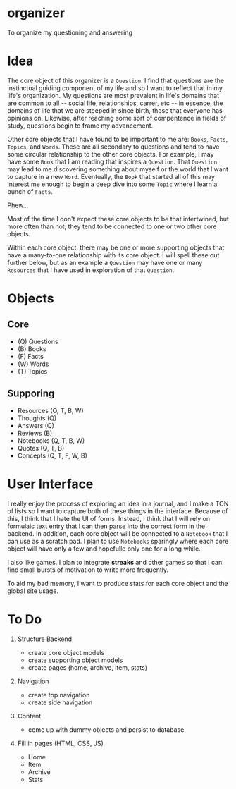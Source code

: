 # organizer

To organize my questioning and answering

# Idea

The core object of this organizer is a `Question`. I find that questions are the instinctual guiding component of my life and so I want to reflect that in my life's organization. My questions are most prevalent in life's domains that are common to all -- social life, relationships, carrer, etc -- in essence, the domains of life that we are steeped in since birth, those that everyone has opinions on. Likewise, after reaching some sort of compentence in fields of study, questions begin to frame my advancement.

Other core objects that I have found to be important to me are: `Books`, `Facts`, `Topics`, and `Words`. These are all secondary to questions and tend to have some circular relationship to the other core objects. For example, I may have some `Book` that I am reading that inspires a `Question`. That `Question` may lead to me discovering something about myself or the world that I want to capture in a new `Word`. Eventually, the `Book` that started all of this may interest me enough to begin a deep dive into some `Topic` where I learn a bunch of `Facts`.

Phew...

Most of the time I don't expect these core objects to be that intertwined, but more often than not, they tend to be connected to one or two other core objects.

Within each core object, there may be one or more supporting objects that have a many-to-one relationship with its core object. I will spell these out further below, but as an example a `Question` may have one or many `Resources` that I have used in exploration of that `Question`.

# Objects

## Core

- (Q) Questions
- (B) Books
- (F) Facts
- (W) Words
- (T) Topics

## Supporing

- Resources (Q, T, B, W)
- Thoughts (Q)
- Answers (Q)
- Reviews (B)
- Notebooks (Q, T, B, W)
- Quotes (Q, T, B)
- Concepts (Q, T, F, W, B)

# User Interface

I really enjoy the process of exploring an idea in a journal, and I make a TON of lists so I want to capture both of these things in the interface. Because of this, I think that I hate the UI of forms. Instead, I think that I will rely on formulaic text entry that I can then parse into the correct form in the backend. In addition, each core object will be connected to a `Notebook` that I can use as a scratch pad. I plan to use `Notebooks` sparingly where each core object will have only a few and hopefulle only one for a long while.

I also like games. I plan to integrate **streaks** and other games so that I can find small bursts of motivation to write more frequently.

To aid my bad memory, I want to produce stats for each core object and the global site usage.

# To Do

1. Structure Backend
    - create core object models
    - create supporting object models
    - create pages (home, archive, item, stats)

2. Navigation
    - create top navigation
    - create side navigation

3. Content
    - come up with dummy objects and persist to database

4. Fill in pages (HTML, CSS, JS)
    - Home
    - Item
    - Archive
    - Stats
